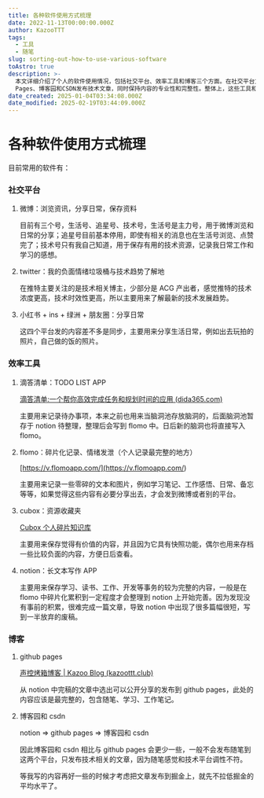 ```yaml
---
title: 各种软件使用方式梳理
date: 2022-11-13T00:00:00.000Z
author: KazooTTT
tags:
  - 工具
  - 随笔
slug: sorting-out-how-to-use-various-software
toAstro: true
description: >-
  本文详细介绍了个人的软件使用情况，包括社交平台、效率工具和博客三个方面。在社交平台方面，作者使用微博、Twitter、小红书等分享日常生活和技术信息；效率工具如滴答清单、flomo、Cubox和Notion则用于管理任务、记录碎片化信息和整理长文本。博客方面，作者通过GitHub
  Pages、博客园和CSDN发布技术文章，同时保持内容的专业性和完整性。整体上，这些工具和平台帮助作者高效地管理信息和分享内容。
date_created: 2025-01-04T03:34:08.000Z
date_modified: 2025-02-19T03:44:09.000Z
---
```


# 各种软件使用方式梳理

目前常用的软件有：

### 社交平台

1. 微博：浏览资讯，分享日常，保存资料

   目前有三个号，生活号、追星号、技术号，生活号是主力号，用于微博浏览和日常的分享；追星号目前基本停用，即使有相关的消息也在生活号浏览、点赞完了；技术号只有我自己知道，用于保存有用的技术资源，记录我日常工作和学习的感想。

2. twitter：我的负面情绪垃圾桶与技术趋势了解地

   在推特主要关注的是技术相关博主，少部分是 ACG 产出者，感觉推特的技术浓度更高，技术时效性更高，所以主要用来了解最新的技术发展趋势。

3. 小红书 + ins + 绿洲 + 朋友圈：分享日常

   这四个平台发的内容差不多是同步，主要用来分享生活日常，例如出去玩拍的照片，自己做的饭的照片。

### 效率工具

1. 滴答清单：TODO LIST APP

   [滴答清单:一个帮你高效完成任务和规划时间的应用 (dida365.com)](<https://www.dida365.com/>)

   主要用来记录待办事项，本来之前也用来当脑洞池存放脑洞的，后面脑洞池暂存于 notion 待整理，整理后会写到 flomo 中。日后新的脑洞也将直接写入 flomo。

2. flomo：碎片化记录、情绪发泄（个人记录最完整的地方）

   [https://v.flomoapp.com/](<https://v.flomoapp.com/>)

   主要用来记录一些零碎的文本和图片，例如学习笔记、工作感悟、日常、备忘等等，如果觉得这些内容有必要分享出去，才会发到微博或者别的平台。

3. cubox：资源收藏夹

   [Cubox 个人碎片知识库](<https://cubox.pro/>)

   主要用来保存觉得有价值的内容，并且因为它具有快照功能，偶尔也用来存档一些比较负面的内容，方便日后查看。

4. notion：长文本写作 APP

   主要用来保存学习、读书、工作、开发等事务的较为完整的内容，一般是在 flomo 中碎片化累积到一定程度才会整理到 notion 上开始完善。因为发现没有事前的积累，很难完成一篇文章，导致 notion 中出现了很多篇幅很短，写到一半放弃的废稿。

### 博客

1. github pages

   [声控烤箱博客 | Kazoo Blog (kazoottt.club)](<https://blog.kazoottt.club/>)

   从 notion 中完稿的文章中选出可以公开分享的发布到 github pages，此处的内容应该是最完整的，包含随笔、学习、工作笔记。

2. 博客园和 csdn

   notion ⇒ github pages ⇒ 博客园和 csdn

   因此博客园和 csdn 相比与 github pages 会更少一些，一般不会发布随笔到这两个平台，只发布技术相关的文章，因为随笔感觉和技术平台调性不符。

   等我写的内容再好一些的时候才考虑把文章发布到掘金上，就先不拉低掘金的平均水平了。
